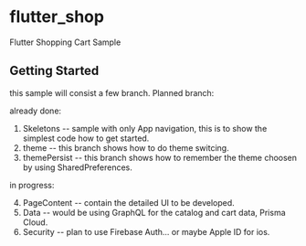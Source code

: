 # flutter_shop

Flutter Shopping Cart Sample

## Getting Started

this sample will consist a few branch.  Planned branch:

already done:

1. Skeletons -- sample with only App navigation, this is to show the simplest code how to get started.
2. theme -- this branch shows how to do theme switcing.
3. themePersist -- this branch shows how to remember the theme choosen by using SharedPreferences.


in progress:

4. PageContent -- contain the detailed UI to be developed.
5. Data -- would be using GraphQL for the catalog and cart data, Prisma Cloud.
6. Security -- plan to use Firebase Auth... or maybe Apple ID for ios.